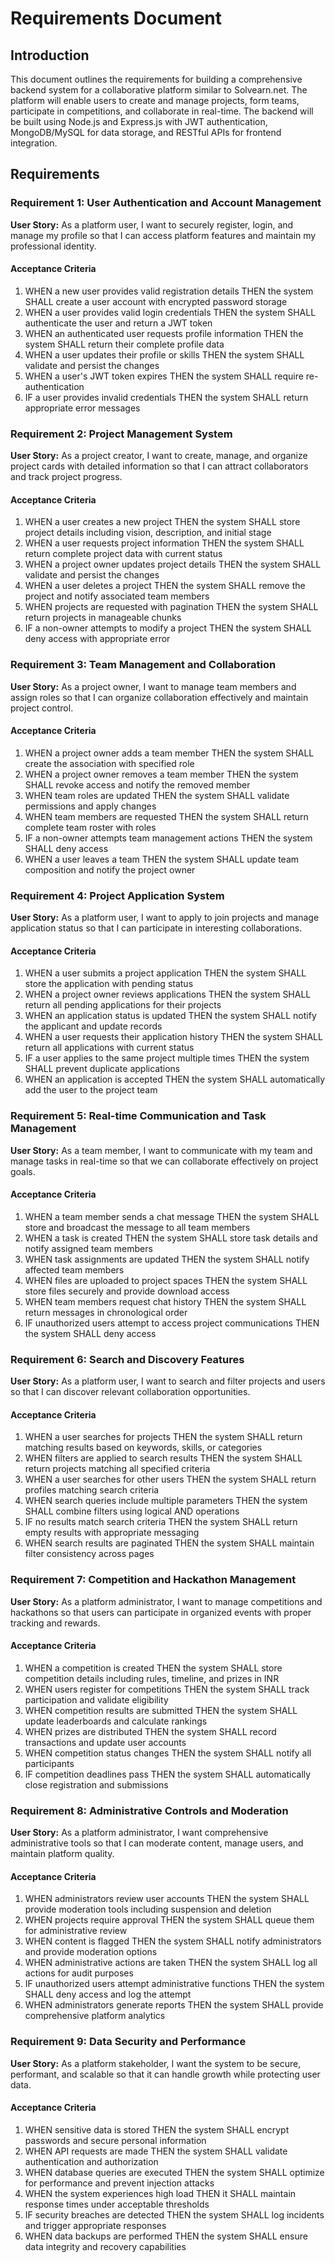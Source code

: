 # Requirements Document

## Introduction

This document outlines the requirements for building a comprehensive backend system for a collaborative platform similar to Solvearn.net. The platform will enable users to create and manage projects, form teams, participate in competitions, and collaborate in real-time. The backend will be built using Node.js and Express.js with JWT authentication, MongoDB/MySQL for data storage, and RESTful APIs for frontend integration.

## Requirements

### Requirement 1: User Authentication and Account Management

**User Story:** As a platform user, I want to securely register, login, and manage my profile so that I can access platform features and maintain my professional identity.

#### Acceptance Criteria

1. WHEN a new user provides valid registration details THEN the system SHALL create a user account with encrypted password storage
2. WHEN a user provides valid login credentials THEN the system SHALL authenticate the user and return a JWT token
3. WHEN an authenticated user requests profile information THEN the system SHALL return their complete profile data
4. WHEN a user updates their profile or skills THEN the system SHALL validate and persist the changes
5. WHEN a user's JWT token expires THEN the system SHALL require re-authentication
6. IF a user provides invalid credentials THEN the system SHALL return appropriate error messages

### Requirement 2: Project Management System

**User Story:** As a project creator, I want to create, manage, and organize project cards with detailed information so that I can attract collaborators and track project progress.

#### Acceptance Criteria

1. WHEN a user creates a new project THEN the system SHALL store project details including vision, description, and initial stage
2. WHEN a user requests project information THEN the system SHALL return complete project data with current status
3. WHEN a project owner updates project details THEN the system SHALL validate and persist the changes
4. WHEN a user deletes a project THEN the system SHALL remove the project and notify associated team members
5. WHEN projects are requested with pagination THEN the system SHALL return projects in manageable chunks
6. IF a non-owner attempts to modify a project THEN the system SHALL deny access with appropriate error

### Requirement 3: Team Management and Collaboration

**User Story:** As a project owner, I want to manage team members and assign roles so that I can organize collaboration effectively and maintain project control.

#### Acceptance Criteria

1. WHEN a project owner adds a team member THEN the system SHALL create the association with specified role
2. WHEN a project owner removes a team member THEN the system SHALL revoke access and notify the removed member
3. WHEN team roles are updated THEN the system SHALL validate permissions and apply changes
4. WHEN team members are requested THEN the system SHALL return complete team roster with roles
5. IF a non-owner attempts team management actions THEN the system SHALL deny access
6. WHEN a user leaves a team THEN the system SHALL update team composition and notify the project owner

### Requirement 4: Project Application System

**User Story:** As a platform user, I want to apply to join projects and manage application status so that I can participate in interesting collaborations.

#### Acceptance Criteria

1. WHEN a user submits a project application THEN the system SHALL store the application with pending status
2. WHEN a project owner reviews applications THEN the system SHALL return all pending applications for their projects
3. WHEN an application status is updated THEN the system SHALL notify the applicant and update records
4. WHEN a user requests their application history THEN the system SHALL return all applications with current status
5. IF a user applies to the same project multiple times THEN the system SHALL prevent duplicate applications
6. WHEN an application is accepted THEN the system SHALL automatically add the user to the project team

### Requirement 5: Real-time Communication and Task Management

**User Story:** As a team member, I want to communicate with my team and manage tasks in real-time so that we can collaborate effectively on project goals.

#### Acceptance Criteria

1. WHEN a team member sends a chat message THEN the system SHALL store and broadcast the message to all team members
2. WHEN a task is created THEN the system SHALL store task details and notify assigned team members
3. WHEN task assignments are updated THEN the system SHALL notify affected team members
4. WHEN files are uploaded to project spaces THEN the system SHALL store files securely and provide download access
5. WHEN team members request chat history THEN the system SHALL return messages in chronological order
6. IF unauthorized users attempt to access project communications THEN the system SHALL deny access

### Requirement 6: Search and Discovery Features

**User Story:** As a platform user, I want to search and filter projects and users so that I can discover relevant collaboration opportunities.

#### Acceptance Criteria

1. WHEN a user searches for projects THEN the system SHALL return matching results based on keywords, skills, or categories
2. WHEN filters are applied to search results THEN the system SHALL return projects matching all specified criteria
3. WHEN a user searches for other users THEN the system SHALL return profiles matching search criteria
4. WHEN search queries include multiple parameters THEN the system SHALL combine filters using logical AND operations
5. IF no results match search criteria THEN the system SHALL return empty results with appropriate messaging
6. WHEN search results are paginated THEN the system SHALL maintain filter consistency across pages

### Requirement 7: Competition and Hackathon Management

**User Story:** As a platform administrator, I want to manage competitions and hackathons so that users can participate in organized events with proper tracking and rewards.

#### Acceptance Criteria

1. WHEN a competition is created THEN the system SHALL store competition details including rules, timeline, and prizes in INR
2. WHEN users register for competitions THEN the system SHALL track participation and validate eligibility
3. WHEN competition results are submitted THEN the system SHALL update leaderboards and calculate rankings
4. WHEN prizes are distributed THEN the system SHALL record transactions and update user accounts
5. WHEN competition status changes THEN the system SHALL notify all participants
6. IF competition deadlines pass THEN the system SHALL automatically close registration and submissions

### Requirement 8: Administrative Controls and Moderation

**User Story:** As a platform administrator, I want comprehensive administrative tools so that I can moderate content, manage users, and maintain platform quality.

#### Acceptance Criteria

1. WHEN administrators review user accounts THEN the system SHALL provide moderation tools including suspension and deletion
2. WHEN projects require approval THEN the system SHALL queue them for administrative review
3. WHEN content is flagged THEN the system SHALL notify administrators and provide moderation options
4. WHEN administrative actions are taken THEN the system SHALL log all actions for audit purposes
5. IF unauthorized users attempt administrative functions THEN the system SHALL deny access and log the attempt
6. WHEN administrators generate reports THEN the system SHALL provide comprehensive platform analytics

### Requirement 9: Data Security and Performance

**User Story:** As a platform stakeholder, I want the system to be secure, performant, and scalable so that it can handle growth while protecting user data.

#### Acceptance Criteria

1. WHEN sensitive data is stored THEN the system SHALL encrypt passwords and secure personal information
2. WHEN API requests are made THEN the system SHALL validate authentication and authorization
3. WHEN database queries are executed THEN the system SHALL optimize for performance and prevent injection attacks
4. WHEN the system experiences high load THEN it SHALL maintain response times under acceptable thresholds
5. IF security breaches are detected THEN the system SHALL log incidents and trigger appropriate responses
6. WHEN data backups are performed THEN the system SHALL ensure data integrity and recovery capabilities